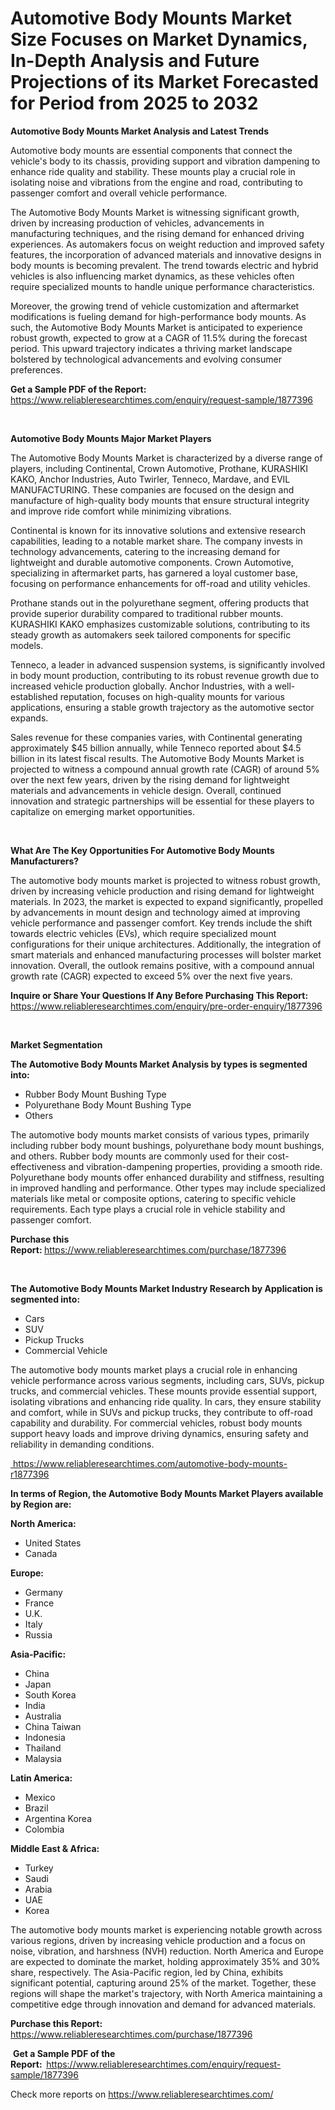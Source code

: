 <p><h1>Automotive Body Mounts Market Size Focuses on Market Dynamics, In-Depth Analysis and Future Projections of its Market Forecasted for Period from 2025 to 2032</h1></p><p><strong>Automotive Body Mounts Market Analysis and Latest Trends</strong></p>
<p><p>Automotive body mounts are essential components that connect the vehicle's body to its chassis, providing support and vibration dampening to enhance ride quality and stability. These mounts play a crucial role in isolating noise and vibrations from the engine and road, contributing to passenger comfort and overall vehicle performance. </p><p>The Automotive Body Mounts Market is witnessing significant growth, driven by increasing production of vehicles, advancements in manufacturing techniques, and the rising demand for enhanced driving experiences. As automakers focus on weight reduction and improved safety features, the incorporation of advanced materials and innovative designs in body mounts is becoming prevalent. The trend towards electric and hybrid vehicles is also influencing market dynamics, as these vehicles often require specialized mounts to handle unique performance characteristics.</p><p>Moreover, the growing trend of vehicle customization and aftermarket modifications is fueling demand for high-performance body mounts. As such, the Automotive Body Mounts Market is anticipated to experience robust growth, expected to grow at a CAGR of 11.5% during the forecast period. This upward trajectory indicates a thriving market landscape bolstered by technological advancements and evolving consumer preferences.</p></p>
<p><strong>Get a Sample PDF of the Report:&nbsp;</strong> <a href="https://www.reliableresearchtimes.com/enquiry/request-sample/1877396?utm_campaign=3358&utm_medium=2&utm_source=Github&utm_content=ia&utm_term=10042025&utm_id=automotive-body-mounts">https://www.reliableresearchtimes.com/enquiry/request-sample/1877396</a></p>
<p>&nbsp;</p>
<p><strong>Automotive Body Mounts Major Market Players</strong></p>
<p><p>The Automotive Body Mounts Market is characterized by a diverse range of players, including Continental, Crown Automotive, Prothane, KURASHIKI KAKO, Anchor Industries, Auto Twirler, Tenneco, Mardave, and EVIL MANUFACTURING. These companies are focused on the design and manufacture of high-quality body mounts that ensure structural integrity and improve ride comfort while minimizing vibrations.</p><p>Continental is known for its innovative solutions and extensive research capabilities, leading to a notable market share. The company invests in technology advancements, catering to the increasing demand for lightweight and durable automotive components. Crown Automotive, specializing in aftermarket parts, has garnered a loyal customer base, focusing on performance enhancements for off-road and utility vehicles.</p><p>Prothane stands out in the polyurethane segment, offering products that provide superior durability compared to traditional rubber mounts. KURASHIKI KAKO emphasizes customizable solutions, contributing to its steady growth as automakers seek tailored components for specific models.</p><p>Tenneco, a leader in advanced suspension systems, is significantly involved in body mount production, contributing to its robust revenue growth due to increased vehicle production globally. Anchor Industries, with a well-established reputation, focuses on high-quality mounts for various applications, ensuring a stable growth trajectory as the automotive sector expands.</p><p>Sales revenue for these companies varies, with Continental generating approximately $45 billion annually, while Tenneco reported about $4.5 billion in its latest fiscal results. The Automotive Body Mounts Market is projected to witness a compound annual growth rate (CAGR) of around 5% over the next few years, driven by the rising demand for lightweight materials and advancements in vehicle design. Overall, continued innovation and strategic partnerships will be essential for these players to capitalize on emerging market opportunities.</p></p>
<p>&nbsp;</p>
<p><strong>What Are The Key Opportunities For Automotive Body Mounts Manufacturers?</strong></p>
<p><p>The automotive body mounts market is projected to witness robust growth, driven by increasing vehicle production and rising demand for lightweight materials. In 2023, the market is expected to expand significantly, propelled by advancements in mount design and technology aimed at improving vehicle performance and passenger comfort. Key trends include the shift towards electric vehicles (EVs), which require specialized mount configurations for their unique architectures. Additionally, the integration of smart materials and enhanced manufacturing processes will bolster market innovation. Overall, the outlook remains positive, with a compound annual growth rate (CAGR) expected to exceed 5% over the next five years.</p></p>
<p><strong>Inquire or Share Your Questions If Any Before Purchasing This Report:</strong> <a href="https://www.reliableresearchtimes.com/enquiry/pre-order-enquiry/1877396?utm_campaign=3358&utm_medium=2&utm_source=Github&utm_content=ia&utm_term=10042025&utm_id=automotive-body-mounts">https://www.reliableresearchtimes.com/enquiry/pre-order-enquiry/1877396</a></p>
<p>&nbsp;</p>
<p><strong>Market Segmentation</strong></p>
<p><strong>The Automotive Body Mounts Market Analysis by types is segmented into:</strong></p>
<p><ul><li>Rubber Body Mount Bushing Type</li><li>Polyurethane Body Mount Bushing Type</li><li>Others</li></ul></p>
<p><p>The automotive body mounts market consists of various types, primarily including rubber body mount bushings, polyurethane body mount bushings, and others. Rubber body mounts are commonly used for their cost-effectiveness and vibration-dampening properties, providing a smooth ride. Polyurethane body mounts offer enhanced durability and stiffness, resulting in improved handling and performance. Other types may include specialized materials like metal or composite options, catering to specific vehicle requirements. Each type plays a crucial role in vehicle stability and passenger comfort.</p></p>
<p><strong>Purchase this Report:&nbsp;</strong><a href="https://www.reliableresearchtimes.com/purchase/1877396?utm_campaign=3358&utm_medium=2&utm_source=Github&utm_content=ia&utm_term=10042025&utm_id=automotive-body-mounts">https://www.reliableresearchtimes.com/purchase/1877396</a></p>
<p>&nbsp;</p>
<p><strong>The Automotive Body Mounts Market Industry Research by Application is segmented into:</strong></p>
<p><ul><li>Cars</li><li>SUV</li><li>Pickup Trucks</li><li>Commercial Vehicle</li></ul></p>
<p><p>The automotive body mounts market plays a crucial role in enhancing vehicle performance across various segments, including cars, SUVs, pickup trucks, and commercial vehicles. These mounts provide essential support, isolating vibrations and enhancing ride quality. In cars, they ensure stability and comfort, while in SUVs and pickup trucks, they contribute to off-road capability and durability. For commercial vehicles, robust body mounts support heavy loads and improve driving dynamics, ensuring safety and reliability in demanding conditions.</p></p>
<p><a href="https://www.reliableresearchtimes.com/automotive-body-mounts-r1877396?utm_campaign=3358&utm_medium=2&utm_source=Github&utm_content=ia&utm_term=10042025&utm_id=automotive-body-mounts">&nbsp;https://www.reliableresearchtimes.com/automotive-body-mounts-r1877396</a></p>
<p><strong>In terms of Region, the Automotive Body Mounts Market Players available by Region are:</strong></p>
<p>
    <p> <strong> North America: </strong>
        <ul>
            <li>United States</li>
            <li>Canada</li>
        </ul>
        </p> 
    <p> <strong> Europe: </strong>
        <ul>
            <li>Germany</li>
            <li>France</li>
            <li>U.K.</li>
            <li>Italy</li>
            <li>Russia</li>
        </ul>
        </p> 
    <p> <strong> Asia-Pacific: </strong>
        <ul>
            <li>China</li>
            <li>Japan</li>
            <li>South Korea</li>
            <li>India</li>
            <li>Australia</li>
            <li>China Taiwan</li>
            <li>Indonesia</li>
            <li>Thailand</li>
            <li>Malaysia</li>
        </ul>
        </p> 
    <p> <strong> Latin America: </strong>
        <ul>
            <li>Mexico</li>
            <li>Brazil</li>
            <li>Argentina Korea</li>
            <li>Colombia</li>
        </ul>
        </p> 
    <p> <strong> Middle East & Africa: </strong>
        <ul>
            <li>Turkey</li>
            <li>Saudi</li>
            <li>Arabia</li>
            <li>UAE</li>
            <li>Korea</li>
        </ul>
    </p>
    </p>
<p><p>The automotive body mounts market is experiencing notable growth across various regions, driven by increasing vehicle production and a focus on noise, vibration, and harshness (NVH) reduction. North America and Europe are expected to dominate the market, holding approximately 35% and 30% share, respectively. The Asia-Pacific region, led by China, exhibits significant potential, capturing around 25% of the market. Together, these regions will shape the market's trajectory, with North America maintaining a competitive edge through innovation and demand for advanced materials.</p></p>
<p><strong>Purchase this Report: </strong><a href="https://www.reliableresearchtimes.com/purchase/1877396?utm_campaign=3358&utm_medium=2&utm_source=Github&utm_content=ia&utm_term=10042025&utm_id=automotive-body-mounts">https://www.reliableresearchtimes.com/purchase/1877396</a></p>
<p>&nbsp;<strong>Get a Sample PDF of the Report:&nbsp;&nbsp;</strong><a href="https://www.reliableresearchtimes.com/enquiry/request-sample/1877396?utm_campaign=3358&utm_medium=2&utm_source=Github&utm_content=ia&utm_term=10042025&utm_id=automotive-body-mounts">https://www.reliableresearchtimes.com/enquiry/request-sample/1877396</a></p>
<p><strong></strong></p>
<p>Check more reports on <a href="https://www.reliableresearchtimes.com/?utm_campaign=3358&utm_medium=2&utm_source=Github&utm_content=ia&utm_term=10042025&utm_id=automotive-body-mounts">https://www.reliableresearchtimes.com/</a></p>
